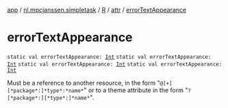 [app](../../../index.md) / [nl.mpcjanssen.simpletask](../../index.md) / [R](../index.md) / [attr](index.md) / [errorTextAppearance](.)

# errorTextAppearance

`static val errorTextAppearance: `[`Int`](https://kotlinlang.org/api/latest/jvm/stdlib/kotlin/-int/index.html)
`static val errorTextAppearance: `[`Int`](https://kotlinlang.org/api/latest/jvm/stdlib/kotlin/-int/index.html)
`static val errorTextAppearance: `[`Int`](https://kotlinlang.org/api/latest/jvm/stdlib/kotlin/-int/index.html)
`static val errorTextAppearance: `[`Int`](https://kotlinlang.org/api/latest/jvm/stdlib/kotlin/-int/index.html)

Must be a reference to another resource, in the form "`@[+][*package*:]*type*:*name*`" or to a theme attribute in the form "`?[*package*:][*type*:]*name*`".

